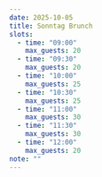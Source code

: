 ```yaml
---
date: 2025-10-05
title: Sonntag Brunch
slots:
  - time: "09:00"
    max_guests: 20
  - time: "09:30"
    max_guests: 20
  - time: "10:00"
    max_guests: 25
  - time: "10:30"
    max_guests: 25
  - time: "11:00"
    max_guests: 30
  - time: "11:30"
    max_guests: 30
  - time: "12:00"
    max_guests: 20
note: ""
---
```

